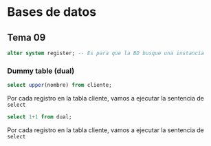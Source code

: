 # Bases de datos

## Tema 09

```sql
alter system register; -- Es para que la BD busque una instancia
```

### Dummy table (dual)

```sql
select upper(nombre) from cliente;
```

Por cada registro en la tabla cliente, vamos a ejecutar la sentencia de `select`

```sql
select 1+1 from dual;
```

Por cada registro en la tabla cliente, vamos a ejecutar la sentencia de `select`

